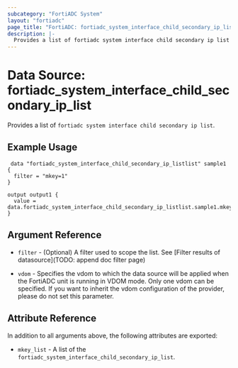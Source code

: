 ```yaml
---
subcategory: "FortiADC System"
layout: "fortiadc"
page_title: "FortiADC: fortiadc_system_interface_child_secondary_ip_list"
description: |-
  Provides a list of fortiadc system interface child secondary ip list
---
```


# Data Source: fortiadc_system_interface_child_secondary_ip_list
Provides a list of `fortiadc system interface child secondary ip list`.

## Example Usage

```hcl
 data "fortiadc_system_interface_child_secondary_ip_listlist" sample1 {
  filter = "mkey=1"
}

output output1 {
  value = data.fortiadc_system_interface_child_secondary_ip_listlist.sample1.mkey_list
}
```

## Argument Reference

* `filter` - (Optional) A filter used to scope the list. See [Filter results of datasource](TODO: append doc filter page)

* `vdom` - Specifies the vdom to which the data source will be applied when the FortiADC unit is running in VDOM mode. Only one vdom can be specified. If you want to inherit the vdom configuration of the provider, please do not set this parameter.

## Attribute Reference

In addition to all arguments above, the following attributes are exported:

* `mkey_list` -  A list of the `fortiadc_system_interface_child_secondary_ip_list`.
